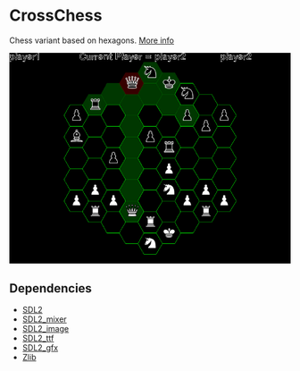 # CrossChess
Chess variant based on hexagons.
[More info](https://en.wikipedia.org/wiki/Cross_Chess)

<img src="https://github.com/Red-mar/CrossChess/blob/master/assets/crossgonalchess.PNG">

## Dependencies

- [SDL2](http://www.libsdl.org)
- [SDL2\_mixer](http://www.libsdl.org/projects/SDL_mixer/)
- [SDL2\_image](http://www.libsdl.org/projects/SDL_image/)
- [SDL2\_ttf](http://www.libsdl.org/projects/SDL_ttf/)
- [SDL2\_gfx](http://www.ferzkopp.net/wordpress/2016/01/02/sdl_gfx-sdl2_gfx/)
- [Zlib](http://www.zlib.net/)
